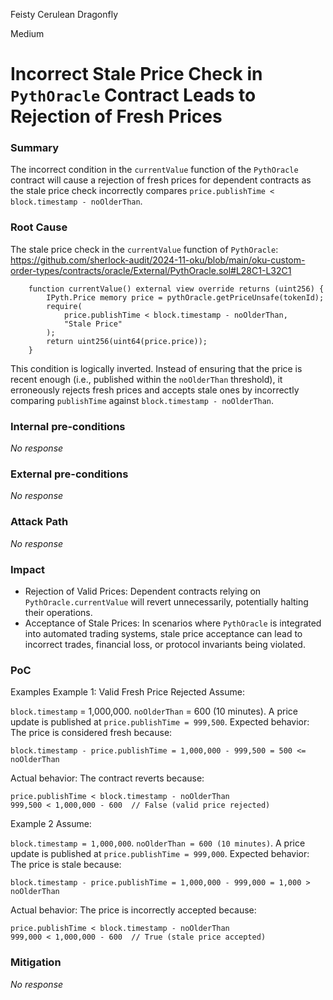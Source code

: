 Feisty Cerulean Dragonfly

Medium

# Incorrect Stale Price Check in `PythOracle` Contract Leads to Rejection of Fresh Prices

### Summary

The incorrect condition in the `currentValue` function of the `PythOracle` contract will cause a rejection of fresh prices for dependent contracts as the stale price check incorrectly compares `price.publishTime < block.timestamp - noOlderThan`.

### Root Cause

The stale price check in the `currentValue` function of `PythOracle`:
https://github.com/sherlock-audit/2024-11-oku/blob/main/oku-custom-order-types/contracts/oracle/External/PythOracle.sol#L28C1-L32C1
```solidity 
    function currentValue() external view override returns (uint256) {
        IPyth.Price memory price = pythOracle.getPriceUnsafe(tokenId);
        require(
            price.publishTime < block.timestamp - noOlderThan,
            "Stale Price"
        );
        return uint256(uint64(price.price));
    }
```
This condition is logically inverted. Instead of ensuring that the price is recent enough (i.e., published within the `noOlderThan` threshold), it erroneously rejects fresh prices and accepts stale ones by incorrectly comparing `publishTime` against `block.timestamp - noOlderThan`.

### Internal pre-conditions

_No response_

### External pre-conditions

_No response_

### Attack Path

_No response_

### Impact

- Rejection of Valid Prices: Dependent contracts relying on `PythOracle.currentValue` will revert unnecessarily, potentially halting their operations.
- Acceptance of Stale Prices: In scenarios where `PythOracle` is integrated into automated trading systems, stale price acceptance can lead to incorrect trades, financial loss, or protocol invariants being violated.

### PoC

Examples
Example 1: Valid Fresh Price Rejected
Assume:

`block.timestamp` = 1,000,000.
`noOlderThan` = 600 (10 minutes).
A price update is published at `price.publishTime = 999,500`.
Expected behavior: The price is considered fresh because:
```solidity
block.timestamp - price.publishTime = 1,000,000 - 999,500 = 500 <= noOlderThan

```
Actual behavior: The contract reverts because:
```solidity
price.publishTime < block.timestamp - noOlderThan
999,500 < 1,000,000 - 600  // False (valid price rejected)

```

Example 2 
Assume:

`block.timestamp = 1,000,000`.
`noOlderThan = 600 (10 minutes)`.
A price update is published at `price.publishTime = 999,000`.
Expected behavior: The price is stale because:
```solidity 
block.timestamp - price.publishTime = 1,000,000 - 999,000 = 1,000 > noOlderThan

```
Actual behavior: The price is incorrectly accepted because:
```solidity
price.publishTime < block.timestamp - noOlderThan
999,000 < 1,000,000 - 600  // True (stale price accepted)

```


### Mitigation

_No response_